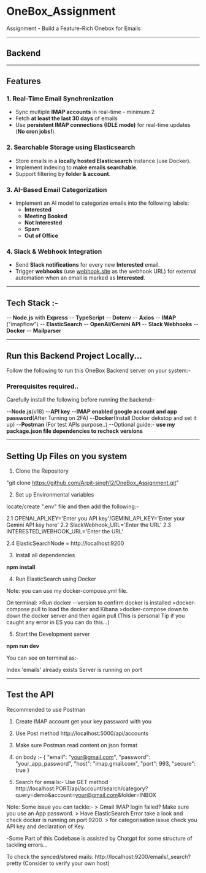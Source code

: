 # OneBox_Assignment
Assignment - Build a Feature-Rich Onebox for Emails

---

## Backend


---


## Features

### **1. Real-Time Email Synchronization**

- Sync multiple **IMAP accounts** in real-time - minimum 2
- Fetch **at least the last 30 days** of emails
- Use **persistent IMAP connections (IDLE mode)** for real-time updates (**No cron jobs!**).

### **2. Searchable Storage using Elasticsearch**

- Store emails in a **locally hosted Elasticsearch** instance (use Docker).
- Implement indexing to **make emails searchable**.
- Support filtering by **folder & account**.

### **3. AI-Based Email Categorization**

- Implement an AI model to categorize emails into the following labels:
    - **Interested**
    - **Meeting Booked**
    - **Not Interested**           
    - **Spam**
    - **Out of Office**

### **4. Slack & Webhook Integration**

- Send **Slack notifications** for every new **Interested** email.
- Trigger **webhooks** (use [webhook.site](https://webhook.site) as the webhook URL) for external automation when an email is marked as **Interested**.


---


## Tech Stack :-

-- **Node.js** with **Express**
-- **TypeScript**
-- **Dotenv**
-- **Axios**
-- **IMAP** ("imapflow")
-- **ElasticSearch**
-- **OpenAI/Gemini API**
-- **Slack Webhooks**
-- **Docker**
-- **Mailparser**


---


## Run this Backend Project Locally...

Follow the following to run this OneBox Backend server on your system:-

###  Prerequisites required..

Carefully install the following before running the backend:-

--**Node.js**(v18)
--**API key**
--**IMAP enabled google account and app password**(After Turning on 2FA)
--**Docker**(Install Docker dekstop and set it up)
--**Postman** (For test APIs purpose..)
--Optional guide:- **use my package.json file dependencies to recheck versions**


-----------------------------------------------------------------------------------------------------------------------------------------

## Setting Up Files on you system


1. Clone the Repository

"git clone https://github.com/Arpit-singh12/OneBox_Assignment.git"

2. Set up Environmental variables

locate/create ".env" file and then add the following:-

2.1 OPENAI_API_KEY='Enter you API key'/GEMINI_API_KEY='Enter your Gemini API key here'
2.2 SlackWebhook_URL='Enter the URL'
2.3 INTERESTED_WEBHOOK_URL='Enter the URL'

2.4 ElasticSearchNode = http://localhost:9200

3. Install all dependencies

**npm install**

4. Run ElasticSearch using Docker

Note: you can use my docker-compose.yml file.

On terminal:
    >Run docker --version to confirm docker is installed
    >docker-compose pull to load the docker and Kibana
    >docker-compose down to down the docker server and then again pull
    (This is personal Tip if you caught any error in ES you can do this...)

5. Start the Development server

**npm run dev**

You can see on terminal as:-

Index 'emails' already exists
Server is running on port <PORT>


-----------------------------------------------------------------------------------------------------------------------------------------
## Test the API

Recommended to use Postman

1. Create IMAP account get your key password with you
2. Use Post method http://localhost:5000/api/accounts

3. Make sure Postman read content on json format

4. on body :-
{
  "email": "your@gmail.com",
  "password": "your_app_password",
  "host": "imap.gmail.com",
  "port": 993,
  "secure": true
}


5. Search for emails:-
Use GET method http://localhost:PORT/api/account/search/category?query=demo&account=your@gmail.com&folder=INBOX


Note:
    Some issue you can tackle:-
    > Gmail IMAP login failed? Make sure you use an App password.
    > Have ElasticSearch Error take a look and check docker is running on port 9200.
    > for categorisation issue check you API key and declaration of Key.



-Some Part of this Codebase is assisted by Chatgpt for some structure of tackling errors...




































To check the synced/stored mails: http://localhost:9200/emails/_search?pretty (Consider to verify your own host)
